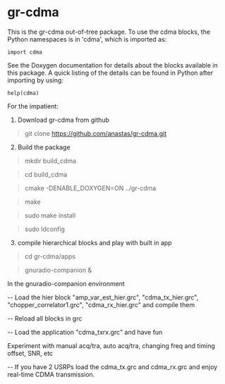 gr-cdma
=======

This is the gr-cdma out-of-tree package.
To use the cdma blocks, the Python namespaces
is in 'cdma', which is imported as:

    import cdma

See the Doxygen documentation for details about the blocks available
in this package. A quick listing of the details can be found in Python
after importing by using:

    help(cdma)

For the impatient:

1) Download gr-cdma from github
> git clone https://github.com/anastas/gr-cdma.git

2) Build the package
> mkdir build_cdma

> cd build_cdma

> cmake -DENABLE_DOXYGEN=ON ../gr-cdma

> make

> sudo make install

> sudo ldconfig


3) compile hierarchical blocks and play with built in app
> cd gr-cdma/apps

> gnuradio-companion &

In the gnuradio-companion environment

-- Load the hier block "amp_var_est_hier.grc", "cdma_tx_hier.grc", "chopper_correlator1.grc", "cdma_rx_hier.grc" and compile them

-- Reload all blocks in grc

-- Load the application "cdma_txrx.grc" and have fun

   Experiment with manual acq/tra, auto acq/tra, changing freq and timing offset, SNR, etc

-- If you have 2 USRPs load the cdma_tx.grc and cdma_rx.grc and enjoy real-time
CDMA transmission.
